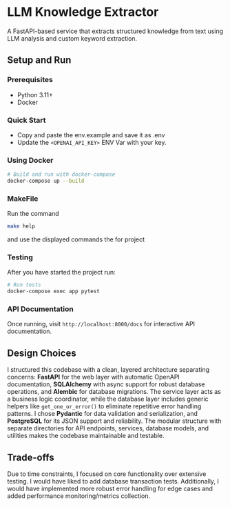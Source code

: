 # LLM Knowledge Extractor

A FastAPI-based service that extracts structured knowledge from text using LLM analysis and custom keyword extraction.

## Setup and Run

### Prerequisites

- Python 3.11+
- Docker

### Quick Start

- Copy and paste the env.example and save it as .env
- Update the `<OPENAI_API_KEY>` ENV Var with your key.

### Using Docker

```bash
# Build and run with docker-compose
docker-compose up --build
```

### MakeFile

Run the command

```bash
make help
```

and use the displayed commands the for project

### Testing

After you have started the project run:

```bash
# Run tests
docker-compose exec app pytest
```

### API Documentation

Once running, visit `http://localhost:8000/docs` for interactive API documentation.

## Design Choices

I structured this codebase with a clean, layered architecture separating concerns: **FastAPI** for the web layer with automatic OpenAPI documentation, **SQLAlchemy** with async support for robust database operations, and **Alembic** for database migrations. The service layer acts as a business logic coordinator, while the database layer includes generic helpers like `get_one_or_error()` to eliminate repetitive error handling patterns. I chose **Pydantic** for data validation and serialization, and **PostgreSQL** for its JSON support and reliability. The modular structure with separate directories for API endpoints, services, database models, and utilities makes the codebase maintainable and testable.

## Trade-offs

Due to time constraints, I focused on core functionality over extensive testing. I would have liked to add database transaction tests. Additionally, I would have implemented more robust error handling for edge cases and added performance monitoring/metrics collection.
